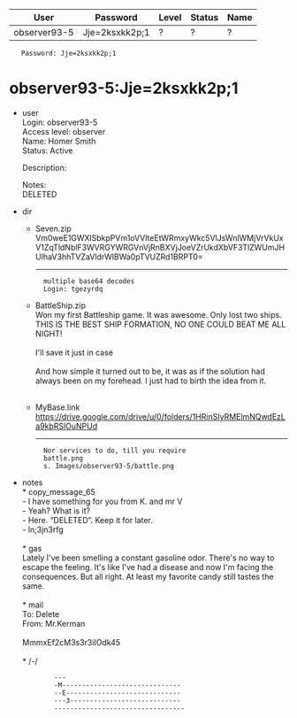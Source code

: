 | User         | Password                          | Level    | Status     | Name          |  
|--------------|-----------------------------------|----------|------------|---------------|  
| observer93-5 | Jje=2ksxkk2p;1                    | ?        | ?          | ?             |
       Password: Jje=2ksxkk2p;1


# observer93-5:Jje=2ksxkk2p;1    
* user  
    Login: observer93-5  <br>
    Access level: observer  <br>
    Name: Homer Smith  <br>
    Status: Active  <br>
      
    Description:  <br>
    
    Notes:  <br>
    DELETED  <br>

* dir
  * Seven.zip  
                  Vm0weE1GWXlSbkpPVm1oVVlteEtWRmxyWkc5VlJsWnlWMjVrVkUxV1ZqTldNblF3WVRGYWRGVnVjRnBXVjJoeVZrUkdXbVF3TlZWUmJHUlhaV3hhTVZaVldrWlBWa0pTVUZRd1BRPT0=  <br>
                  
      ---
          multiple base64 decodes
          Login: tgezyrdq
    
  * BattleShip.zip  
      Won my first Battleship game. It was awesome. Only lost two ships. THIS IS THE BEST SHIP FORMATION, NO ONE COULD BEAT ME ALL NIGHT!  <br>
        <br>
      I'll save it just in case  <br>
        <br>
      And how simple it turned out to be, it was as if the solution had always been on my forehead. I just had to birth the idea from it.  <br>
       <br>
  * MyBase.link
       https://drive.google.com/drive/u/0/folders/1HRinSIyRMElmNQwdEzLa9kbRSlOuNPUd
       <br>
       
      ---
          Nor services to do, till you require
          battle.png
          s. Images/observer93-5/battle.png

* notes  
       * copy_message_65  
              - I have something for you from K. and mr V  <br>
              - Yeah? What is it?  <br>
              - Here. “DELETED”. Keep it for later.  <br>
              - ln;3jn3rfg  <br>
                <br>
       * gas  
              Lately I've been smelling a constant gasoline odor. There's no way to escape the feeling. It's like I've had a disease and now I'm facing the consequences. But all right. At least my favorite candy still tastes the same. <br>
       <br>
       * mail  
              To: Delete <br>
              From: Mr.Kerman <br>
               <br>
              MmmxEf2cM3s3r3iIOdk45 <br>
              <br>
       * /-/
  
              ---
              -M------------------------------ 
              --E-----------------------------
              ---3----------------------------
              ---------------------------------




    
